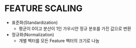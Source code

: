 # FEATURE SCALING

* 표준화(Standardization)
    * 평균이 0이고 분산이 1인 가우시안 정규 분포를 가진 값으로 변환
* 정규화(Normalization)
    * 개별 벡터를 모든 Feature 벡터의 크기로 나눔